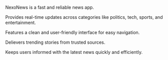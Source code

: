 NexoNews is a fast and reliable news app.

Provides real-time updates across categories like politics, tech, sports, and entertainment.

Features a clean and user-friendly interface for easy navigation.

Delievers trending stories from trusted sources.

Keeps users informed with the latest news quickly and efficiently.

